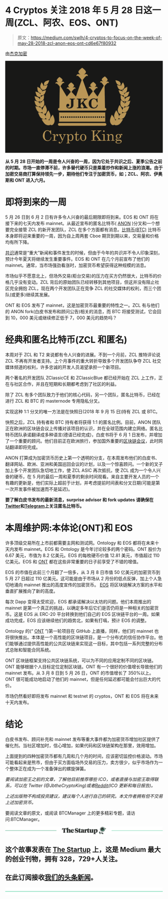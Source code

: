 # 4 Cryptos 关注 2018 年 5 月 28 日这一周(ZCL、阿农、EOS、ONT)

> 原文：<https://medium.com/swlh/4-cryptos-to-focus-on-the-week-of-may-28-2018-zcl-anon-eos-ont-cd6e67f80932>

由[杰克加密](https://btcmanager.com/author/jakethecryptoking/)

![](img/5b3cdc7d8b36af6d77d013b23b7fcd36.png)

**从 5 月 28 日开始的一周是令人兴奋的一周，因为它处于共识之后、夏季公告之前的时期。市场一直停滞不前，许多替代硬币只是乘着炒作和新闻上涨的浪潮。由于加密交易商打算保持领先一步，期待他们专注于加密货币，如；ZCL、阿农、伊奥斯和 ONT 进入六月。**

# 即将到来的一周

5 月 26 日到 6 月 2 日有许多令人兴奋的最后期限即将到来。EOS 和 ONT 将在接下来的七天内发布 mainnet。从最近宣布的匿名比特币( [ANON](https://www.anonymousbitcoin.io/) )分叉和一个想要完全接管 ZCL 的新开发团队，ZCL 在多个方面都有消息。[比特币(BTC)](https://btcmanager.com/news/bitcoin/) 比特币本身即将迎来重要的一周，因为自上周两套 Cboe 期货到期以来，交易量和价格均有所下降。

[共识](https://btcmanager.com/cryptocurrency-conference-consensus-2018-kicks-off-with-lamborghinis-and-protests/)通常是“重大”新闻和事件发生的时候，但由于今年的共识并不令人印象深刻，预计今年夏天将继续发生重要事件。EOS 和 ONT 在几个月前宣布了他们的 mainnet。通常，当市场强劲看涨时，加密货币希望获得这种规模的消息。

市场似乎不愿意北上，但场外交易(柜台交易)的压力在买方仍然很大，比特币的价格几乎没有变动。ZCL 背后的原始团队已经转移到其他项目，但这并没有阻止社区完全拥抱 ZCL，现在两个开发团队正在竞争 ZCL 的社交媒体的权利，而三个团队(或更多)继续其发展。

ONT 和 EOS 发布了 mainnet，这是加密货币最重要的特性之一。ZCL 有与他们的 ANON fork(白皮书发布和顾问公告)相关的消息，而 BTC 将接受测试，它会回到 10，000 美元或继续修正低于 7，000 美元的趋势吗？

# 经典和匿名比特币(ZCL 和匿名)

本周对于 ZCL 和 T2 来说都有令人兴奋的进展。不到一个月前，ZCL 推特评论说 ZCL 不再有开发者支持。上个月事件的重大转折导致多个开发团队争夺 ZCL 社交媒体频道的权利，许多忠诚的开发人员渴望承担一个新项目。

两个著名的开发团队 ZClassicCE 和 ZClassicBlue 都已经开始在 ZCL 上工作，正在与社区合作，并且在短期和长期都考虑到了社区的利益。

除了 ZCL 有多个团队致力于他们的核心代码，另一个团队，匿名比特币，已经在进行 ZCL 和 BTC 的 masternode 专用隐私分叉。

实现这种 1:1 分叉的唯一方法是在快照日(2018 年 9 月 15 日)持有 ZCL 或 BTC。

快照之后，ZCL 持有者和 BTC 持有者将获得 1:1 的匿名比例。目前，ANON 团队正在欧洲的区块链会议上传播对该项目的认识，并在全球范围内建立网络。匿名比特币团队承诺翻译成多种语言(德语已经完成)，白皮书将于 6 月 1 日发布，并增加了一个重要的顾问。他们目前正在欧洲旅行，参加国外重要的[区块链会议](https://btcmanager.com/events-list/)，此时网站翻译即将完成。

ANON 打算成为加密货币历史上第一个透明的分支，在本周发布他们的白皮书、翻译网站、欧洲、亚洲和美国巡回会议的计划，以及一个惊喜顾问。一个新的叉子加上多个开发团队急切地工作，使 ZCL ASIC 再次抵抗，使 ZCL 成为一个令人兴奋的硬币，在 5 月的最后一周和夏季的剩余时间观看。来自主要开发人员的一个有趣的更新是，他们实际上超前于计划，并考虑提前时间表和分叉日期(可能是第一次开发事件被加速而不是延迟)。

**要了解白皮书发布的最新消息，surprise advisor 和 fork updates 请确保在**[**Twitter**](https://twitter.com/ANON_BTC?lang=en)**和**[**Telegram**](https://t.me/anonymousbitcoin)**上关注匿名比特币。**

# 本周维护网:本体论(ONT)和 EOS

许多顶级交易所在上市前都需要主网和测试网。Ontology 和 EOS 都将在未来十天内发布 mainnet。EOS 和 Ontology 是今年讨论较多的两个密码。ONT 股价为 6.67 美元，市值为 8.2 亿美元。EOS 的每枚硬币价值 12.81 美元，市值超过 110 亿美元。EOS 和 [ONT](https://coinmarketcap.com/currencies/ontology/) 都在这些非常重要的日子前享受了不错的增值。

EOS 的市值在此前三个月翻了一倍多，从 3 月 8 日市值 50 亿美元的加密货币到 5 月 27 日超过 110 亿美元。这可能是由于市场从 2 月份的低点反弹，加上个人急切地涌向 mainnet 推出的高度宣传的加密货币。 [EOS](https://eos.io/) 将区块链解决方案的水平和垂直扩展推向了新的高度。

每次 Dapp 变得太受欢迎，EOS 都承诺解决以太坊的问题。他们本周推出的 mainnet 是第一个真正的挑战，以确定多年后它们是否仍将是一种相关的加密货币。这是 EOS 从 ERC-20 平台转换到他们自己的 EOS 区块链平台的一周。如果成功完成，EOS 应该继续他们的趋势北，如果有打嗝，预计 EOS 的调整。

Ontology 的(“ [ONT](https://ont.io/) ”)第一轮项目在 GitHub 上直播，同样，他们的 mainnet 也将很快推出。本体是一个高性能的区块链项目，是一个分布式的信任协作平台。他们能够通过提供高性能的公共区块链来实现这一目标，其中包括一系列完整的分布式总账和智能合同系统。

ONT 区块链框架支持公共区块链系统，可以为不同的应用定制不同的区块链。ONT 能够根据个人目标定位定制区块链。ONT 有一个很好的价值增长导致他们的 mainnet 发布。从 3 月 8 日到 5 月 26 日，ONT 的市值增长了 350%以上。ONT 很可能成功地启动了他们的 mainnet，但是任何延迟都可能会付出巨大的代价。

市场仍然看好即将发布 mainnet 和 testnet 的 cryptos，ONT 和 EOS 将在未来十天内发布。

# 结论

白皮书发布、顾问补充和 mainnet 发布等重大事件都为加密货币增加社区提供了催化剂。当社区增加时，信心增加，如果代码和区块链架构在那里，效用增加。

上面提到的四种加密货币都有几周和几个月的时间，应该密切监控价格波动。市场可能看起来是熊市，但由于买方面临场外交易的压力，卖方很少，似乎市场作为一个整体正在成为一个准备弹出的螺旋弹簧。

*要阅读加密王之前的文章，了解他目前推荐哪些 ICO，或者直接与加密王取得联系，可以在 Twitter (@JbtheCryptoKing)或者*[*Reddit*](https://redd.it/81hj5q)*(ICO 更新和每日报告)。*

*上述出版物不构成投资建议，建议每个人进行自己的研究。本文作者拥有但不交易上述加密货币。*

要阅读文章的原文，或阅读 BTCManager 上的更多精彩专题，请访问:BTCManager。

[![](img/308a8d84fb9b2fab43d66c117fcc4bb4.png)](https://medium.com/swlh)

## 这个故事发表在 [The Startup](https://medium.com/swlh) 上，这是 Medium 最大的创业刊物，拥有 328，729+人关注。

## 在此订阅接收[我们的头条新闻](http://growthsupply.com/the-startup-newsletter/)。

[![](img/b0164736ea17a63403e660de5dedf91a.png)](https://medium.com/swlh)